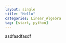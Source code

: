 ```yaml
---
layout: single
title: "Hello"
categories: Linear_Algebra
tag: [start, python]
---
```


asdfasdfasdf
